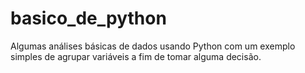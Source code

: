 # basico_de_python
Algumas análises básicas de dados usando Python com um exemplo simples de agrupar variáveis a fim de tomar alguma decisão.

